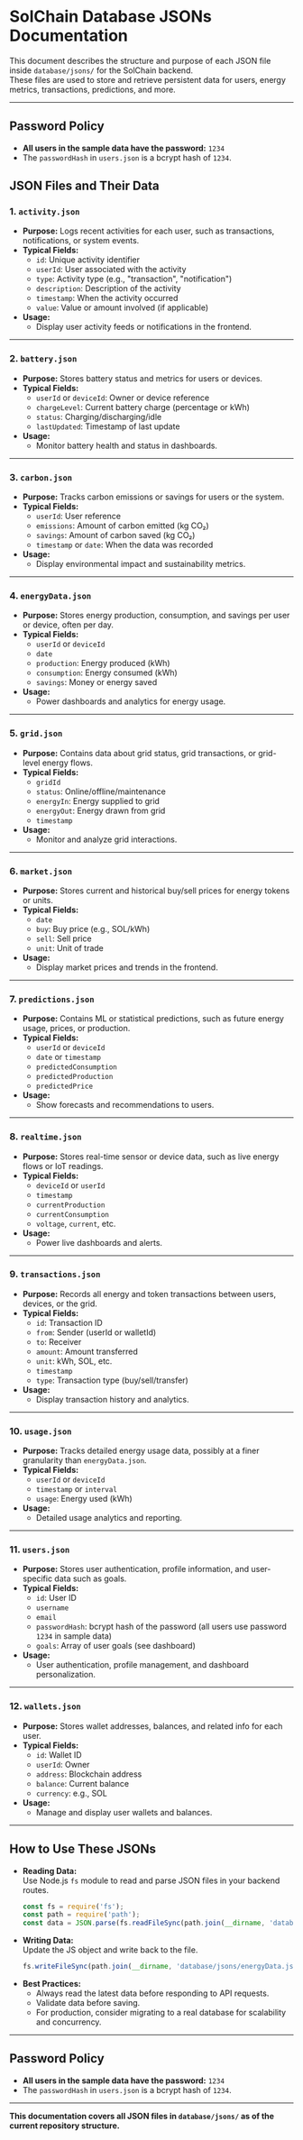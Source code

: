 # SolChain Database JSONs Documentation

This document describes the structure and purpose of each JSON file inside `database/jsons/` for the SolChain backend.  
These files are used to store and retrieve persistent data for users, energy metrics, transactions, predictions, and more.

---
## Password Policy

- **All users in the sample data have the password:** `1234`
- The `passwordHash` in `users.json` is a bcrypt hash of `1234`.

## JSON Files and Their Data

### 1. `activity.json`
- **Purpose:** Logs recent activities for each user, such as transactions, notifications, or system events.
- **Typical Fields:**  
  - `id`: Unique activity identifier  
  - `userId`: User associated with the activity  
  - `type`: Activity type (e.g., "transaction", "notification")  
  - `description`: Description of the activity  
  - `timestamp`: When the activity occurred  
  - `value`: Value or amount involved (if applicable)
- **Usage:**  
  - Display user activity feeds or notifications in the frontend.

---

### 2. `battery.json`
- **Purpose:** Stores battery status and metrics for users or devices.
- **Typical Fields:**  
  - `userId` or `deviceId`: Owner or device reference  
  - `chargeLevel`: Current battery charge (percentage or kWh)  
  - `status`: Charging/discharging/idle  
  - `lastUpdated`: Timestamp of last update
- **Usage:**  
  - Monitor battery health and status in dashboards.

---

### 3. `carbon.json`
- **Purpose:** Tracks carbon emissions or savings for users or the system.
- **Typical Fields:**  
  - `userId`: User reference  
  - `emissions`: Amount of carbon emitted (kg CO₂)  
  - `savings`: Amount of carbon saved (kg CO₂)  
  - `timestamp` or `date`: When the data was recorded
- **Usage:**  
  - Display environmental impact and sustainability metrics.

---

### 4. `energyData.json`
- **Purpose:** Stores energy production, consumption, and savings per user or device, often per day.
- **Typical Fields:**  
  - `userId` or `deviceId`  
  - `date`  
  - `production`: Energy produced (kWh)  
  - `consumption`: Energy consumed (kWh)  
  - `savings`: Money or energy saved
- **Usage:**  
  - Power dashboards and analytics for energy usage.

---

### 5. `grid.json`
- **Purpose:** Contains data about grid status, grid transactions, or grid-level energy flows.
- **Typical Fields:**  
  - `gridId`  
  - `status`: Online/offline/maintenance  
  - `energyIn`: Energy supplied to grid  
  - `energyOut`: Energy drawn from grid  
  - `timestamp`
- **Usage:**  
  - Monitor and analyze grid interactions.

---

### 6. `market.json`
- **Purpose:** Stores current and historical buy/sell prices for energy tokens or units.
- **Typical Fields:**  
  - `date`  
  - `buy`: Buy price (e.g., SOL/kWh)  
  - `sell`: Sell price  
  - `unit`: Unit of trade
- **Usage:**  
  - Display market prices and trends in the frontend.

---

### 7. `predictions.json`
- **Purpose:** Contains ML or statistical predictions, such as future energy usage, prices, or production.
- **Typical Fields:**  
  - `userId` or `deviceId`  
  - `date` or `timestamp`  
  - `predictedConsumption`  
  - `predictedProduction`  
  - `predictedPrice`
- **Usage:**  
  - Show forecasts and recommendations to users.

---

### 8. `realtime.json`
- **Purpose:** Stores real-time sensor or device data, such as live energy flows or IoT readings.
- **Typical Fields:**  
  - `deviceId` or `userId`  
  - `timestamp`  
  - `currentProduction`  
  - `currentConsumption`  
  - `voltage`, `current`, etc.
- **Usage:**  
  - Power live dashboards and alerts.

---

### 9. `transactions.json`
- **Purpose:** Records all energy and token transactions between users, devices, or the grid.
- **Typical Fields:**  
  - `id`: Transaction ID  
  - `from`: Sender (userId or walletId)  
  - `to`: Receiver  
  - `amount`: Amount transferred  
  - `unit`: kWh, SOL, etc.  
  - `timestamp`  
  - `type`: Transaction type (buy/sell/transfer)
- **Usage:**  
  - Display transaction history and analytics.

---

### 10. `usage.json`
- **Purpose:** Tracks detailed energy usage data, possibly at a finer granularity than `energyData.json`.
- **Typical Fields:**  
  - `userId` or `deviceId`  
  - `timestamp` or `interval`  
  - `usage`: Energy used (kWh)
- **Usage:**  
  - Detailed usage analytics and reporting.

---

### 11. `users.json`
- **Purpose:** Stores user authentication, profile information, and user-specific data such as goals.
- **Typical Fields:**  
  - `id`: User ID  
  - `username`  
  - `email`  
  - `passwordHash`: bcrypt hash of the password (all users use password `1234` in sample data)  
  - `goals`: Array of user goals (see dashboard)
- **Usage:**  
  - User authentication, profile management, and dashboard personalization.

---

### 12. `wallets.json`
- **Purpose:** Stores wallet addresses, balances, and related info for each user.
- **Typical Fields:**  
  - `id`: Wallet ID  
  - `userId`: Owner  
  - `address`: Blockchain address  
  - `balance`: Current balance  
  - `currency`: e.g., SOL
- **Usage:**  
  - Manage and display user wallets and balances.

---

## How to Use These JSONs

- **Reading Data:**  
  Use Node.js `fs` module to read and parse JSON files in your backend routes.
  ```js
  const fs = require('fs');
  const path = require('path');
  const data = JSON.parse(fs.readFileSync(path.join(__dirname, 'database/jsons/energyData.json')));
  ```
- **Writing Data:**  
  Update the JS object and write back to the file.
  ```js
  fs.writeFileSync(path.join(__dirname, 'database/jsons/energyData.json'), JSON.stringify(data, null, 2));
  ```
- **Best Practices:**  
  - Always read the latest data before responding to API requests.
  - Validate data before saving.
  - For production, consider migrating to a real database for scalability and concurrency.

---

## Password Policy

- **All users in the sample data have the password:** `1234`
- The `passwordHash` in `users.json` is a bcrypt hash of `1234`.

---

**This documentation covers all JSON files in `database/jsons/` as of the current repository structure.**
